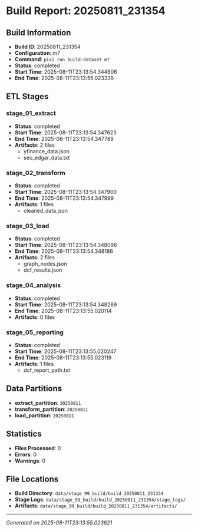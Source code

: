 # Build Report: 20250811_231354

## Build Information

- **Build ID**: 20250811_231354
- **Configuration**: m7
- **Command**: `pixi run build-dataset m7`
- **Status**: completed
- **Start Time**: 2025-08-11T23:13:54.344806
- **End Time**: 2025-08-11T23:13:55.023338

## ETL Stages

### stage_01_extract

- **Status**: completed
- **Start Time**: 2025-08-11T23:13:54.347623
- **End Time**: 2025-08-11T23:13:54.347789
- **Artifacts**: 2 files
  - yfinance_data.json
  - sec_edgar_data.txt

### stage_02_transform

- **Status**: completed
- **Start Time**: 2025-08-11T23:13:54.347900
- **End Time**: 2025-08-11T23:13:54.347999
- **Artifacts**: 1 files
  - cleaned_data.json

### stage_03_load

- **Status**: completed
- **Start Time**: 2025-08-11T23:13:54.348096
- **End Time**: 2025-08-11T23:13:54.348186
- **Artifacts**: 2 files
  - graph_nodes.json
  - dcf_results.json

### stage_04_analysis

- **Status**: completed
- **Start Time**: 2025-08-11T23:13:54.348269
- **End Time**: 2025-08-11T23:13:55.020114
- **Artifacts**: 0 files

### stage_05_reporting

- **Status**: completed
- **Start Time**: 2025-08-11T23:13:55.020247
- **End Time**: 2025-08-11T23:13:55.023119
- **Artifacts**: 1 files
  - dcf_report_path.txt

## Data Partitions

- **extract_partition**: `20250811`
- **transform_partition**: `20250811`
- **load_partition**: `20250811`

## Statistics

- **Files Processed**: 0
- **Errors**: 0
- **Warnings**: 0

## File Locations

- **Build Directory**: `data/stage_99_build/build_20250811_231354`
- **Stage Logs**: `data/stage_99_build/build_20250811_231354/stage_logs/`
- **Artifacts**: `data/stage_99_build/build_20250811_231354/artifacts/`

---
*Generated on 2025-08-11T23:13:55.023621*
